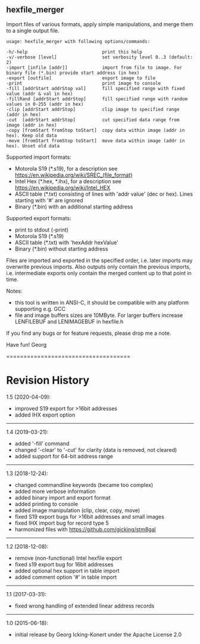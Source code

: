 hexfile_merger
-------------------

Import files of various formats, apply simple manipulations, and merge them to a single output file.

`usage: hexfile_merger with following options/commands:`

    -h/-help                            print this help
    -v/-verbose [level]                 set verbosity level 0..3 (default: 2)
    -import [infile [addr]]             import from file to image. For binary file (*.bin) provide start address (in hex)
    -export [outfile]                   export image to file
    -print                              print image to console
    -fill [addrStart addrStop val]      fill specified range with fixed value (addr & val in hex)
    -fillRand [addrStart addrStop]      fill specified range with random values in 0-255 (addr in hex)
    -clip [addrStart addrStop]          clip image to specified range (addr in hex)
    -cut  [addrStart addrStop]          cut specified data range from image (addr in hex)
    -copy [fromStart fromStop toStart]  copy data within image (addr in hex). Keep old data
    -move [fromStart fromStop toStart]  move data within image (addr in hex). Unset old data

Supported import formats:
  - Motorola S19 (*.s19), for a description see https://en.wikipedia.org/wiki/SREC_(file_format)
  - Intel Hex (*.hex, *.ihx), for a description see https://en.wikipedia.org/wiki/Intel_HEX
  - ASCII table (*.txt) consisting of lines with 'addr  value' (dec or hex). Lines starting with '#' are ignored
  - Binary (*.bin) with an additional starting address

Supported export formats:
  - print to stdout (-print)
  - Motorola S19 (*.s19)
  - ASCII table (*.txt) with 'hexAddr  hexValue'
  - Binary (*.bin) without starting address

Files are imported and exported in the specified order, i.e. later imports may
overwrite previous imports. Also outputs only contain the previous imports, i.e.
intermediate exports only contain the merged content up to that point in time.

Notes:
  - this tool is written in ANSI-C, it should be compatible with any platform supporting e.g. GCC
  - file and image buffers sizes are 10MByte. For larger buffers increase LENFILEBUF and LENIMAGEBUF in hexfile.h

If you find any bugs or for feature requests, please drop me a note.

Have fun!
Georg

====================================

# Revision History

1.5 (2020-04-09):
  - improved S19 export for >16bit addresses
  - added IHX export option

----------------

1.4 (2019-03-21):
  - added '-fill' command
  - changed '-clear' to '-cut' for clarity (data is removed, not cleared)
  - added support for 64-bit address range

----------------

1.3 (2018-12-24):
  - changed commandline keywords (became too complex)
  - added more verbose information
  - added binary import and export format
  - added printing to console
  - added image manipulation (clip, clear, copy, move)
  - fixed S19 export bugs for >16bit addresses and small images
  - fixed IHX import bug for record type 5
  - harmonized files with https://github.com/gicking/stm8gal

----------------

1.2 (2018-12-08):
  - remove (non-functional) Intel hexfile export
  - fixed s19 export bug for 16bit addresses
  - added optional hex support in table import
  - added comment option '#' in table import

----------------

1.1 (2017-03-31):
  - fixed wrong handling of extended linear address records

----------------

1.0 (2015-06-18):
  - initial release by Georg Icking-Konert under the Apache License 2.0
